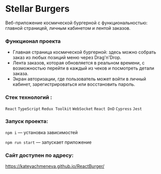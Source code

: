 # Stellar Burgers
 Веб-приложение космической бургерной с функциональностью: главной страницей, личным кабинетом и лентой заказов.

### Функционал проекта
* Главная страница космической бургерной: здесь можно собрать заказ из любых позиций меню через Drag'n'Drop.
* Лента заказов, которая обновляется в реальном времени, с возможностью перейти в каждый из чеков и посмотреть детали заказа.
* Экран авторизации, где пользователь может войти в личный кабинет, зарегистрироваться или восстановить пароль.

### Стек технологий :
`React` `TypeScript` `Redux Toolkit`  `WebSocket` `React DnD` `Cypress` `Jest`

### Запуск проекта:
`npm i` — установка зависимостей

`npm run start` — запускает приложение

### Сайт доступен по адресу:
https://kateyachmeneva.github.io/ReactBurger/